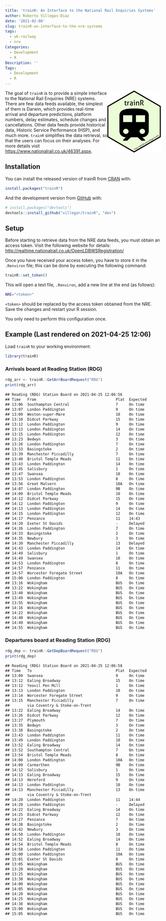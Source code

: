 ```yaml
---
title: 'trainR: An Interface to the National Rail Enquiries Systems'
author: Roberto Villegas-Diaz
date: '2021-02-08'
slug: trainR-an-interface-to-the-nre-systems
tags:
  - uk-railway
  - nre
Categories:
  - Development
  - R
Description: ''
Tags:
  - Development
  - R
---
```


<img src="https://raw.githubusercontent.com/villegar/trainR/main/inst/images/logo.png" alt="logo" align="right" height=200px/>

The goal of `trainR` is to provide a simple interface to the 
National Rail Enquiries (NRE) systems. There are few data feeds 
available, the simplest of them is Darwin, which provides real-time 
arrival and departure predictions, platform numbers, delay estimates, 
schedule changes and cancellations. Other data feeds provide historical 
data, Historic Service Performance (HSP), and much more. `trainR` 
simplifies the data retrieval, so that the users can focus on their 
analyses. For more details visit 
https://www.nationalrail.co.uk/46391.aspx.

## Installation

You can install the released version of trainR from [CRAN](https://CRAN.R-project.org) with:

``` r
install.packages("trainR")
```

And the development version from [GitHub](https://github.com/) with:

``` r
# install.packages("devtools")
devtools::install_github("villegar/trainR", "dev")
```

## Setup
Before starting to retrieve data from the NRE data feeds, you must obtain an access token. 
Visit the following website for details: http://realtime.nationalrail.co.uk/OpenLDBWSRegistration/

Once you have received your access token, you have to store it in the `.Renviron` file; this can be 
done by executing the following command:


```r
trainR::set_token()
```

This will open a text file, `.Renviron`, add a new line at the end (as follows):

```bash
NRE="<token>"
```

`<token>` should be replaced by the access token obtained from the NRE. Save the changes and restart 
your R session.

You only need to perform this configuration once.

## Example (Last rendered on 2021-04-25 12:06)

Load `trainR` to your working environment:

```r
library(trainR)
```

### Arrivals board at Reading Station (RDG)


```r
rdg_arr <- trainR::GetArrBoardRequest("RDG")
print(rdg_arr)
```

```
## Reading (RDG) Station Board on 2021-04-25 12:06:56
## Time   From                                    Plat  Expected
## 13:06  Southampton Central                     7     On time
## 13:07  London Paddington                       9     On time
## 13:09  Weston-super-Mare                       10    On time
## 13:10  Didcot Parkway                          15    On time
## 13:12  London Paddington                       9     On time
## 13:13  London Paddington                       14    On time
## 13:15  London Paddington                       12    On time
## 13:23  Bedwyn                                  3     On time
## 13:26  London Paddington                       7     On time
## 13:33  Basingstoke                             2     On time
## 13:39  Manchester Piccadilly                   7     On time
## 13:40  Bristol Temple Meads                    11    On time
## 13:43  London Paddington                       14    On time
## 13:45  Salisbury                               1     On time
## 13:47  Swansea                                 10    On time
## 13:53  London Paddington                       8     On time
## 13:56  Great Malvern                           10A   On time
## 14:07  London Paddington                       9B    On time
## 14:09  Bristol Temple Meads                    10    On time
## 14:12  Didcot Parkway                          15    On time
## 14:12  London Paddington                       9     On time
## 14:13  London Paddington                       14    On time
## 14:15  London Paddington                       12    On time
## 14:17  Penzance                                11    14:43
## 14:20  Exeter St Davids                        -     Delayed
## 14:26  London Paddington                       7     On time
## 14:33  Basingstoke                             2     On time
## 14:35  Newbury                                 3     On time
## 14:39  Manchester Piccadilly                   13    Delayed
## 14:43  London Paddington                       14    On time
## 14:49  Salisbury                               1     On time
## 14:49  Swansea                                 10    On time
## 14:53  London Paddington                       8     On time
## 14:57  Penzance                                11    On time
## 14:57  Worcester Foregate Street               10A   On time
## 15:00  London Paddington                       8     On time
## 13:16  Wokingham                               BUS   On time
## 13:22  Wokingham                               BUS   On time
## 13:40  Wokingham                               BUS   On time
## 13:49  Wokingham                               BUS   On time
## 13:55  Wokingham                               BUS   On time
## 14:16  Wokingham                               BUS   On time
## 14:22  Wokingham                               BUS   On time
## 14:40  Wokingham                               BUS   On time
## 14:49  Wokingham                               BUS   On time
## 14:55  Wokingham                               BUS   On time
```

### Departures board at Reading Station (RDG)


```r
rdg_dep <- trainR::GetDepBoardRequest("RDG")
print(rdg_dep)
```

```
## Reading (RDG) Station Board on 2021-04-25 12:06:58
## Time   To                                      Plat  Expected
## 13:09  Swansea                                 9     On time
## 13:12  Ealing Broadway                         15    On time
## 13:12  Yeovil Pen Mill                         1     On time
## 13:13  London Paddington                       10    On time
## 13:14  Worcester Foregate Street               9     On time
## 13:15  Manchester Piccadilly                   7     On time
##        via Coventry & Stoke-on-Trent           
## 13:22  Ealing Broadway                         14    On time
## 13:26  Didcot Parkway                          12    On time
## 13:27  Plymouth                                7     On time
## 13:35  Bedwyn                                  3     On time
## 13:38  Basingstoke                             2     On time
## 13:43  London Paddington                       11    On time
## 13:49  London Paddington                       10    On time
## 13:52  Ealing Broadway                         14    On time
## 13:52  Southampton Central                     7     On time
## 13:54  Bristol Temple Meads                    8     On time
## 14:00  London Paddington                       10A   On time
## 14:09  Carmarthen                              9B    On time
## 14:12  Salisbury                               1     On time
## 14:13  Ealing Broadway                         15    On time
## 14:13  Hereford                                9     On time
## 14:13  London Paddington                       10    On time
## 14:13  Manchester Piccadilly                   13    On time
##        via Coventry & Stoke-on-Trent           
## 14:20  London Paddington                       11    14:44
## 14:20  London Paddington                       -     Delayed
## 14:22  Ealing Broadway                         14    On time
## 14:25  Didcot Parkway                          12    On time
## 14:27  Penzance                                7     On time
## 14:38  Basingstoke                             2     On time
## 14:42  Newbury                                 3     On time
## 14:50  London Paddington                       10    On time
## 14:52  Ealing Broadway                         14    On time
## 14:54  Bristol Temple Meads                    8     On time
## 14:58  London Paddington                       11    On time
## 15:00  London Paddington                       10A   On time
## 15:01  Exeter St Davids                        8     On time
## 13:05  Wokingham                               BUS   On time
## 13:20  Wokingham                               BUS   On time
## 13:25  Wokingham                               BUS   On time
## 13:38  Wokingham                               BUS   On time
## 14:00  Wokingham                               BUS   On time
## 14:05  Wokingham                               BUS   On time
## 14:20  Wokingham                               BUS   On time
## 14:25  Wokingham                               BUS   On time
## 14:38  Wokingham                               BUS   On time
## 15:00  Wokingham                               BUS   On time
## 15:05  Wokingham                               BUS   On time
```
